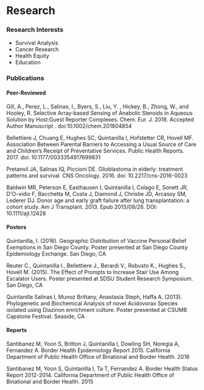 # Research

### Research Interests
+ Survival Analysis
+ Cancer Research
+ Health Equity
+ Education

### Publications

#### Peer-Reviewed

Gill, A., Perez, L., Salinas, I., Byers, S., Liu, Y. , Hickey, B., Zhong, W., and Hooley, R.  Selective Array‐based Sensing of Anabolic Steroids in Aqueous Solution by Host:Guest Reporter Complexes. Chem. Eur. J. 2018. Accepted Author Manuscript . doi:10.1002/chem.201804854

Bellettiere J, Chuang E, Hughes SC, Quintanilla I, Hofstetter CR, Hovell MF. Association Between Parental Barriers to Accessing a Usual Source of Care and Children’s Receipt of Preventative Services. Public Health Reports. 2017. doi: 10.1177/0033354917699831

Pretanvil JA, Salinas IQ, Piccioni DE. Glioblastoma in elderly: treatment patterns and survival. CNS Oncology. 2016. doi: 10.2217/cns-2016-0023

Baldwin MR, Peterson E, Easthausen I, Quintanilla I, Colago E, Sonett JR, D'O-vidio F, Bacchetta M, Costa J, Diamond J, Christie JD, Arcasoy SM, Lederer DJ. Donor age and early graft failure after lung transplantation: a cohort study. Am J Transplant. 2013. Epub 2013/08/26. DOI: 10.1111/ajt.12428

#### Posters

Quintanilla, I. (2016). Geographic Distribution of Vaccine Personal Belief Exemptions in San Diego County. Poster presented at San Diego County Epidemiology Exchange. San Diego, CA

Reuter C., Quintanilla I., Bellettiere J., Berardi V., Robusto K., Hughes S., Hovell M. (2015). The Effect of Prompts to Increase Stair Use Among Escalator Users. Poster presented at SDSU Student Research Symposium. San Diego, CA

Quintanilla Salinas I, Munoz Brittany, Anastasia Steph, Haffa A. (2013). Phylogenetic and Biochemical Analysis of novel Acidovorax Species isolated using Diazinon enrichment culture. Poster presented at CSUMB Capstone Festival. Seaside, CA


#### Reports

Santibanez M, Yoon S, Britton J, Quintanilla I, Dowling SH, Noregia A, Fernandez A. Border Health Epidemiology Report 2015. California Department of Public Health Office of Binational and Border Health. 2016

Santibanez M, Yoon S, Quintanilla I, Ta T, Fernandez A. Border Health Status Report 2012-2014. California Department of Public Health Office of Binational and Border Health. 2015
